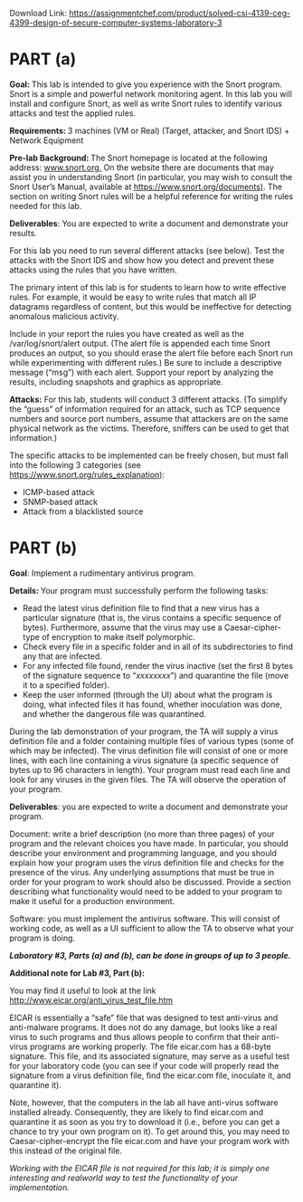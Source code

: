 Download Link: https://assignmentchef.com/product/solved-csi-4139-ceg-4399-design-of-secure-computer-systems-laboratory-3
<br>
<h1>PART (a)</h1>

<strong> </strong>

<strong>Goal:  </strong>This lab is intended to give you experience with the Snort program.  Snort is a simple and powerful network monitoring agent.  In this lab you will install and configure Snort, as well as write Snort rules to identify various attacks and test the applied rules.

<strong> </strong>

<strong>Requirements:  </strong>3 machines (VM or Real) (Target, attacker, and Snort IDS) + Network Equipment

<strong> </strong>

<strong>Pre-lab Background:  </strong>The Snort homepage is located at the following address: <a href="http://www.snort.org/"> </a><a href="http://www.snort.org/">www.snort.org</a><a href="http://www.snort.org/">.</a>  On the website there are documents that may assist you in understanding Snort (in particular, you may wish to consult the Snort User’s Manual, available at <a href="https://www.snort.org/documents">https://www.snort.org/documents</a><a href="https://www.snort.org/documents">)</a>.  The section on writing Snort rules will be a helpful reference for writing the rules needed for this lab.







<strong>Deliverables</strong>:  You are expected to write a document and demonstrate your results.




For this lab you need to run several different attacks (see below).  Test the attacks with the Snort IDS and show how you detect and prevent these attacks using the rules that you have written.




The primary intent of this lab is for students to learn how to write effective rules.  For example, it would be easy to write rules that match all IP datagrams regardless of content, but this would be ineffective for detecting anomalous malicious activity.




Include in your report the rules you have created as well as the /var/log/snort/alert output.  (The alert file is appended each time Snort produces an output, so you should erase the alert file before each Snort run while experimenting with different rules.)  Be sure to include a descriptive message (“msg”) with each alert.  Support your report by analyzing the results, including snapshots and graphics as appropriate.







<strong>Attacks:</strong>  For this lab, students will conduct 3 different attacks.  (To simplify the “guess” of information required for an attack, such as TCP sequence numbers and source port numbers, assume that attackers are on the same physical network as the victims.  Therefore, sniffers can be used to get that information.)




The specific attacks to be implemented can be freely chosen, but must fall into the following 3 categories (see <a href="https://www.snort.org/rules_explanation">https://www.snort.org/rules_explanation</a><a href="https://www.snort.org/rules_explanation">)</a>:




<ul>

 <li>ICMP-based attack</li>

 <li>SNMP-based attack</li>

 <li>Attack from a blacklisted source <em>        </em></li>

</ul>

<h1>PART (b)</h1>




<strong>Goal</strong>:  Implement a rudimentary antivirus program.




<strong>Details:  </strong>Your program must successfully perform the following tasks:

<strong> </strong>

<ul>

 <li>Read the latest virus definition file to find that a new virus has a particular signature (that is, the virus contains a specific sequence of bytes). Furthermore, assume that the virus may use a Caesar-cipher-type of encryption to make itself polymorphic.</li>

 <li>Check every file in a specific folder and in all of its subdirectories to find any that are infected.</li>

 <li>For any infected file found, render the virus inactive (set the first 8 bytes of the signature sequence to “<em>xxxxxxxx</em>”) and quarantine the file (move it to a specified folder).</li>

 <li>Keep the user informed (through the UI) about what the program is doing, what infected files it has found, whether inoculation was done, and whether the dangerous file was quarantined.</li>

</ul>

<strong> </strong>

During the lab demonstration of your program, the TA will supply a virus definition file and a folder containing multiple files of various types (some of which may be infected).  The virus definition file will consist of one or more lines, with each line containing a virus signature (a specific sequence of bytes up to 96 characters in length).  Your program must read each line and look for any viruses in the given files.  The TA will observe the operation of your program.







<strong>Deliverables</strong>:  you are expected to write a document and demonstrate your program.




Document:  write a brief description (no more than three pages) of your program and the relevant choices you have made.  In particular, you should describe your environment and programming language, and you should explain how your program uses the virus definition file and checks for the presence of the virus.  Any underlying assumptions that must be true in order for your program to work should also be discussed.  Provide a section describing what functionality would need to be added to your program to make it useful for a production environment.




Software: you must implement the antivirus software.  This will consist of working code, as well as a UI sufficient to allow the TA to observe what your program is doing.

<strong><em> </em></strong>










<strong><em>Laboratory #3, Parts (a) and (b), can be done in groups of up to 3 people. </em></strong>

<strong>             </strong>

<strong>Additional note for Lab #3, Part (b): </strong>




You may find it useful to look at the link  <a href="https://www.eicar.org/anti_virus_test_file.htm">http://www.eicar.org/anti_virus_test_file.htm</a>




EICAR is essentially a “safe” file that was designed to test anti-virus and anti-malware programs.  It does not do any damage, but looks like a real virus to such programs and thus allows people to confirm that their anti-virus programs are working properly.  The file eicar.com has a 68-byte signature.  This file, and its associated signature, may serve as a useful test for your laboratory code (you can see if your code will properly read the signature from a virus definition file, find the eicar.com file, inoculate it, and quarantine it).




Note, however, that the computers in the lab all have anti-virus software installed already.  Consequently, they are likely to find eicar.com and quarantine it as soon as you try to download it (i.e., before you can get a chance to try your own program on it).  To get around this, you may need to Caesar-cipher-encrypt the file eicar.com and have your program work with this instead of the original file.







<em>Working with the EICAR file is not required for this lab; it is simply one interesting and realworld way to test the functionality of your implementation. </em>


